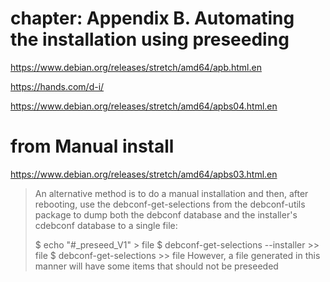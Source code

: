 # chapter: Appendix B. Automating the installation using preseeding
https://www.debian.org/releases/stretch/amd64/apb.html.en

https://hands.com/d-i/

https://www.debian.org/releases/stretch/amd64/apbs04.html.en

# from Manual install
https://www.debian.org/releases/stretch/amd64/apbs03.html.en
>An alternative method is to do a manual installation and then, after rebooting, use the debconf-get-selections from the debconf-utils package to dump both the debconf database and the installer's cdebconf database to a single file:
>
>$ echo "#_preseed_V1" > file
>$ debconf-get-selections --installer >> file
>$ debconf-get-selections >> file
>However, a file generated in this manner will have some items that should not be preseeded
